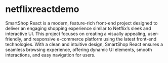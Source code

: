 # netflixreactdemo
 SmartShop React is a modern, feature-rich front-end project designed to deliver an engaging shopping experience similar to Netflix’s sleek and interactive UI. This project focuses on creating a visually appealing, user-friendly, and responsive e-commerce platform using the latest front-end technologies.  With a clean and intuitive design, SmartShop React ensures a seamless browsing experience, offering dynamic UI elements, smooth interactions, and easy navigation for users.
